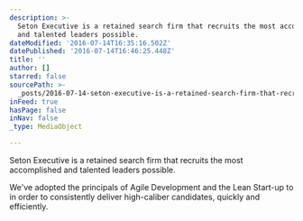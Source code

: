 ```yaml
---
description: >-
  Seton Executive is a retained search firm that recruits the most accomplished
  and talented leaders possible. 
dateModified: '2016-07-14T16:35:16.502Z'
datePublished: '2016-07-14T16:46:25.448Z'
title: ''
author: []
starred: false
sourcePath: >-
  _posts/2016-07-14-seton-executive-is-a-retained-search-firm-that-recruits-the.md
inFeed: true
hasPage: false
inNav: false
_type: MediaObject

---
```

Seton Executive is a retained search firm that recruits the most accomplished and talented leaders possible. 

We've adopted the principals of Agile Development and the Lean Start-up to in order to consistently deliver high-caliber candidates, quickly and efficiently.